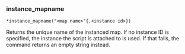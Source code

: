 ### instance_mapname
```
*instance_mapname("<map name>"{,<instance id>})
```

Returns the unique name of the instanced map. If no instance ID is specified,
the instance the script is attached to is used. If that fails, the command
returns an empty string instead.
